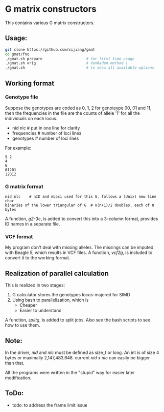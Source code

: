 # G matrix constructors

This contains various G matrix constructors.

## Usage:
```bash
git clone https://github.com/xijiang/gmat
cd gmat/fnc
./gmat.sh prepare                    # for first time usage
./gmat.sh vr1g                       # VanRaden method 1
./gmat.sh                            # to show all available options
```

## Working format
### Genotype file
Suppose the genotypes are coded as 0, 1, 2 for genoteype 00, 01 and 11,
then the frequencies in the file are the counts of allele '1' for all the
individuals on each locus. 

  * nid nlc       # put in one line for clarity
  * frequencies   # number of loci lines
  * genotypes     # number of loci lines

For example:

    5 2
    4
    6
    01201
    12012

### G matrix format
    nid nlc    # nID and nLoci used for this G, follows a (Unix) new line char
    binaries of the lower triangular of G  # n(n+1)/2 doubles, each of 8 bytes

A function, _g2-3c_, is added to convert this into a 3-column format,
provides ID names in a separate file.

### VCF format
My program don't deal with missing alleles.
The missings can be imputed with Beagle 5, which results in VCF files.
A function, _vcf2g_, is included to convert it to the working format.

## Realization of parallel calculation
This is realized in two stages:
  1. G calculator stores the genotypes locus-majored for SIMD
  2. Using bash to parallelization, which is
     * Cheaper
     * Easier to understand

A function, *splitg*, is added to split jobs.
Also see the bash scripts to see how to use them.

## Note:

In the driver, *nid* and *nlc* must be defined as size_t or long.
An int is of size 4 bytes or maximally 2,147,483,648.
current *nid* x *nlc* can easily be bigger than that.

All the programs were written in the "stupid" way for easier later modification.

## ToDo:
  * todo: to address the frame limit issue
